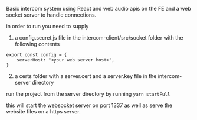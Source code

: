 Basic intercom system using React and web audio apis on the FE and a web socket server to handle connections.

in order to run you need to supply
1. a config.secret.js file in the intercom-client/src/socket folder with the following contents

```
export const config = {
    serverHost: "<your web server host>",
}
```

2. a certs folder with a server.cert and a server.key file in the intercom-server directory

run the project from the server directory by running `yarn startFull`

this will start the websocket server on port 1337 as well as serve the website files on a https server.